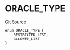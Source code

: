 # ORACLE_TYPE
[Git Source](https://github.com/thrackle-io/tron/blob/a542d218e58cfe9de74725f5f4fd3ffef34da456/src/protocol/economic/ruleProcessor/RuleCodeData.sol)


```solidity
enum ORACLE_TYPE {
    RESTRICTED_LIST,
    ALLOWED_LIST
}
```

